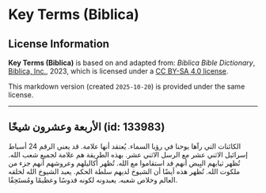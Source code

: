 # Key Terms (Biblica)

## License Information

**Key Terms (Biblica)** is based on and adapted from: _Biblica Bible Dictionary_, [Biblica, Inc.](https://www.biblica.com/), 2023, which is licensed under a [CC BY-SA 4.0 license](https://creativecommons.org/licenses/by-sa/4.0/legalcode.en).

This markdown version (created `2025-10-20`) is provided under the same license.



--------------------------------

## الأربعة وعشرون شيخًا (id: 133983)

الكائنات التي رآها يوحنا في رؤيا السماء. يُعتقد أنها علامة. قد يعني الرقم 24 أسباط إسرائيل الاثني عشر مع الرسل الاثني عشر. بهذه الطريقة هم علامة لجميع شعب الله. تُظهر ثيابهم البِيض أنهم قد استقاموا مع الله. تُظهر أكاليلهم وعروشهم أنهم جزء من ملكوت الله. تُظهر هذه أيضًا أن الشيوخ لديهم سلطة الحكم. يعبد الشيوخ الله لخلقه العالم وخلاص شعبه. يعبدونه لكونه قدوسًا وعظيمًا ومُستَحِقًا.


